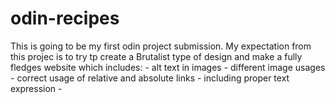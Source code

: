 # odin-recipes

This is going to be my first odin project submission.
My expectation from this projec is to try tp create a Brutalist type of design and make a fully fledges website which includes:
    - alt text in images
    - different image usages
    - correct usage of relative and absolute links
    - including proper text expression
    - 